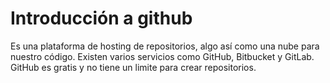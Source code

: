 # Introducción a github

Es una plataforma de hosting de repositorios, algo así como una nube para nuestro código.
Existen varios servicios como GitHub, Bitbucket y GitLab.
GitHub es gratis y no tiene un limite para crear repositorios.
